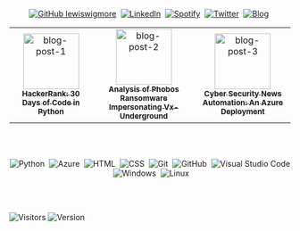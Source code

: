 <div align="center">

<!-- ![Security-GIF](https://media.giphy.com/media/v1.Y2lkPTc5MGI3NjExM213NDB6d3l0bG9ya2I4bWNndnR4MGVycmphbjJjb3huaWNtMTlyaCZlcD12MV9pbnRlcm5hbF9naWZfYnlfaWQmY3Q9Zw/tlGD7PDy1w8fK/giphy.gif)  -->

[![GitHub lewiswigmore](https://img.shields.io/badge/Github-12100E?style=for-the-badge&logo=github&logoColor=white)](https://github.com/lewiswigmore)&nbsp;
[![LinkedIn](https://img.shields.io/badge/LinkedIn-0077B5?style=for-the-badge&logo=linkedin&logoColor=white)](https://uk.linkedin.com/in/lewiswigmore)&nbsp;
[![Spotify](https://img.shields.io/badge/Spotify-%231ED760.svg?&style=for-the-badge&logo=spotify&logoColor=white)](https://open.spotify.com/user/wiggyboyo?si=c7026891c8b84fd8)&nbsp;
[![Twitter](https://img.shields.io/badge/Twitter-1DA1F2?style=for-the-badge&logo=twitter&logoColor=white)](https://twitter.com/lewsecurity)&nbsp;
[![Blog](https://img.shields.io/badge/Blog-12100E?style=for-the-badge&logo=html5&logoColor=white)](https://lewaboutsecurity.com)&nbsp;
<!-- ![Your GitHub stats](https://github-readme-stats.vercel.app/api?username=lewiswigmore&show_icons=true&hide=prs,contribs&theme=dark&bg_color=00000000&hide_border=true&hide_title=true)&nbsp;
![Top Langs](https://github-readme-stats.vercel.app/api/top-langs/?username=lewiswigmore&layout=compact&theme=dark&bg_color=00000000&hide_border=true&hide_title=true) -->

<table>
  <tr>
    <td align="center">
      <a href="https://lewaboutsecurity.com/2023/10/16/hackerrank-30-days-of-code-in-python/>">
        <img src="https://lewaboutsecurity.files.wordpress.com/2023/10/green-tree-python-python-tree-python-green-45246.jpeg" alt="blog-post-1" style="height: 100px;" /><br />
        <sub><b>HackerRank: 30 Days of Code in Python</b></sub>
      </a>
    </td>
    <td align="center">
      <a href="https://lewaboutsecurity.com/2023/12/01/in-depth-analysis-of-phobos-ransomware-impersonating-vx-underground/">
        <img src="https://lewaboutsecurity.files.wordpress.com/2023/12/vx-underground-icon.png" alt="blog-post-2" style="height: 100px;"/><br />
        <sub><b>Analysis of Phobos Ransomware Impersonating Vx-Underground</b></sub>
      </a>
    </td>
    <td align="center">
      <a href="https://lewaboutsecurity.com/2024/01/20/cyber-security-news-automation-an-azure-deployment/">
        <img src="https://lewaboutsecurity.files.wordpress.com/2024/01/pexels-photo-9683980.jpeg" alt="blog-post-3" style="height: 100px;"/><br />
        <sub><b>Cyber Security News Automation: An Azure Deployment</b></sub>
      </a>
    </td>
  </tr>
</table>
<br></br>

![Python](https://img.shields.io/badge/-Python-3776AB?style=flat&logo=python&logoColor=white)&nbsp;
![Azure](https://img.shields.io/badge/-Azure-0089D6?style=flat&logo=Microsoft-Azure&logoColor=white)&nbsp;
![HTML](https://img.shields.io/badge/-HTML-E34F26?style=flat&logo=HTML5&logoColor=white)&nbsp;
![CSS](https://img.shields.io/badge/-CSS-1572B6?style=flat&logo=CSS3&logoColor=1572B6&logoColor=white)&nbsp;
![Git](https://img.shields.io/badge/-Git-F05032?style=flat&logo=git&logoColor=white)&nbsp;
![GitHub](https://img.shields.io/badge/-GitHub-181717?style=flat&logo=github&logoColor=white)&nbsp;
![Visual Studio Code](https://img.shields.io/badge/-VSCode-007ACC?style=flat&logo=visual-studio-code&logoColor=007ACC&logoColor=white)&nbsp;
![Windows](https://img.shields.io/badge/-Windows-0078D6?style=flat&logo=Microsoft&logoColor=white)&nbsp;
![Linux](https://img.shields.io/badge/-Linux-000000?style=flat&logo=Linux&logoColor=white)&nbsp;
</div>
<br></br>

![Visitors](https://visitor-badge.laobi.icu/badge?page_id=lewiswigmore.lewiswigmore) ![Version](https://img.shields.io/github/last-commit/lewiswigmore/lewiswigmore) 
